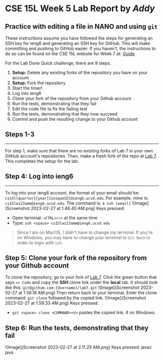 # CSE 15L Week 5 Lab Report by *Addy*

## Practice with editing a file in NANO and using `git`

These instructions assume you have followed the steps for generating an SSH key for ieng6 and generating an SSH key for GitHub. This will make committing and pushing to GitHub easier. If you haven't, the instructions to do so can be found on the CSE 15L website for Week 7 at: [Guide](https://ucsd-cse15l-w23.github.io/week/week7/#github-and-login-command-line-setup)

For the Lab Done Quick challenge, there are 9 steps.
1. **Setup:** Delete any existing forks of the repository you have on your account
2. **Setup:** Fork the repository
3. Start the timer!
4. Log into ieng6
5. Clone your fork of the repository from your Github account
6. Run the tests, demonstrating that they fail
7. Edit the code file to fix the failing test
8. Run the tests, demonstrating that they now succeed
9. Commit and push the resulting change to your Github account

## Steps 1-3
---
For step 1, make sure that there are no existing forks of Lab 7 in your own GitHub account's repositories. Then, make a fresh fork of the repo at [Lab 7](https://github.com/ucsd-cse15l-w23/lab7). This completes the setup for the lab.

## Step 4: Log into ieng6
---
To log into your ieng6 account, the format of your email should be: `cs15l[quarter][year][uniqueID]@ieng6.ucsd.edu`.
For example, mine is: `cs15lwi23amm@ieng6.ucsd.edu`.
The command is: `$ ssh [email]`
![Image](Screenshot 2023-02-27 at 1.46.40 AM.png)
Keys pressed: 
* Open terminal: `<CTRL><~>` at the same time
* Type: `ssh <space> cs15lwi23amm@ieng6.ucsd.edu`
> Since I am on MacOS, I didn't have to change my terminal. If you're on Windows, you may have to change your terminal to `Git Bash` in order to login with `ssh`.

## Step 5: Clone your fork of the repository from your Github account
To clone the repository, go to your fork of [Lab 7](https://github.com/ucsd-cse15l-w23/lab7). Click the green button that says `<> Code` and copy the **SSH** clone link under the **local** tab. It should look like this: `git@github.com:[Username]/lab7.git`
![Image](Screenshot 2023-02-27 at 1.56.18 AM.png)
Then return back to your terminal. Enter the clone command: `git clone` followed by the copied link.
![Image](Screenshot 2023-02-27 at 1.59.33 AM.png)
Keys pressed:
* `git <space> clone <COMMAND><V>`<COMMNAND><V> pastes the copied link. <CTRL><V> if on Windows.

## Step 6: Run the tests, demonstrating that they fail
![Image](Screenshot 2023-02-27 at 2.11.25 AM.png)
Keys pressed:
<CTRL><R> javac
<CTRL><R> java <space>
